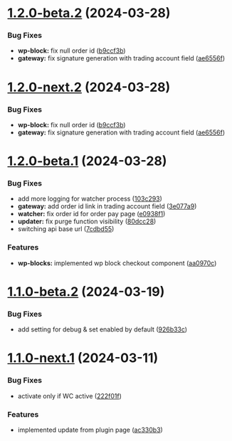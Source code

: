 # [1.2.0-beta.2](https://github.com/Match2pay/match2pay-crypto-payments-for-woocommerce/compare/v1.2.0-beta.1...v1.2.0-beta.2) (2024-03-28)


### Bug Fixes

* **wp-block:** fix null order id ([b9ccf3b](https://github.com/Match2pay/match2pay-crypto-payments-for-woocommerce/commit/b9ccf3bf60c98ad50a43472c29bec18ec17a630f))
* **gateway:** fix signature generation with trading account field ([ae6556f](https://github.com/Match2pay/match2pay-crypto-payments-for-woocommerce/commit/ae6556f245030c39a484ce37d2689422f61dbdef))

# [1.2.0-next.2](https://github.com/Match2pay/match2pay-crypto-payments-for-woocommerce/compare/v1.2.0-next.1...v1.2.0-next.2) (2024-03-28)


### Bug Fixes

* **wp-block:** fix null order id ([b9ccf3b](https://github.com/Match2pay/match2pay-crypto-payments-for-woocommerce/commit/b9ccf3bf60c98ad50a43472c29bec18ec17a630f))
* **gateway:** fix signature generation with trading account field ([ae6556f](https://github.com/Match2pay/match2pay-crypto-payments-for-woocommerce/commit/ae6556f245030c39a484ce37d2689422f61dbdef))

# [1.2.0-beta.1](https://github.com/Match2pay/match2pay-crypto-payments-for-woocommerce/compare/v1.1.1-beta.1...v1.2.0-beta.1) (2024-03-28)


### Bug Fixes

* add more logging for watcher process ([103c293](https://github.com/Match2pay/match2pay-crypto-payments-for-woocommerce/commit/103c293e90601d99cc446c2287122a1d5c79f0f3))
* **gateway:** add order id link in trading account field ([3e077a9](https://github.com/Match2pay/match2pay-crypto-payments-for-woocommerce/commit/3e077a90af2ae2bdef2f15ed689cee967e8eafcd))
* **watcher:** fix order id for order pay page ([e0938f1](https://github.com/Match2pay/match2pay-crypto-payments-for-woocommerce/commit/e0938f1b4795d0ec74a1c971ddcb80a0f5b3bbc7))
* **updater:** fix purge function visibility ([80dcc28](https://github.com/Match2pay/match2pay-crypto-payments-for-woocommerce/commit/80dcc28b5ab8eb22756d225d34e1ee8ab02fd00d))
* switching api base url ([7cdbd55](https://github.com/Match2pay/match2pay-crypto-payments-for-woocommerce/commit/7cdbd55bc367c1ec43d14030ed476a1937e4343c))


### Features

* **wp-blocks:** implemented wp block checkout component ([aa0970c](https://github.com/Match2pay/match2pay-crypto-payments-for-woocommerce/commit/aa0970c2aa0a41124196e9a6c5cfbfca8cd3551a))

# [1.1.0-beta.2](https://github.com/Match2pay/match2pay-crypto-payments-for-woocommerce/compare/v1.1.0-beta.1...v1.1.0-beta.2) (2024-03-19)


### Bug Fixes

* add setting for debug & set enabled by default ([926b33c](https://github.com/Match2pay/match2pay-crypto-payments-for-woocommerce/commit/926b33c4631652c2b66b77e4a3e6ba03ff633f79))

# [1.1.0-next.1](https://github.com/Match2pay/match2pay-crypto-payments-for-woocommerce/compare/v1.0.4...v1.1.0-next.1) (2024-03-11)

### Bug Fixes

* activate only if WC active ([222f01f](https://github.com/Match2pay/match2pay-crypto-payments-for-woocommerce/commit/222f01fb9c4c0e2551d9ae2a7656250cd4108443))

### Features

* implemented update from plugin page ([ac330b3](https://github.com/Match2pay/match2pay-crypto-payments-for-woocommerce/commit/ac330b39c84a813ec5162d5efe3aea064d320861))
